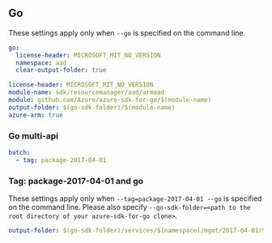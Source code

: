 ## Go

These settings apply only when `--go` is specified on the command line.

```yaml $(go) && !$(track2)
go:
  license-header: MICROSOFT_MIT_NO_VERSION
  namespace: aad
  clear-output-folder: true
```

``` yaml $(go) && $(track2)
license-header: MICROSOFT_MIT_NO_VERSION
module-name: sdk/resourcemanager/aad/armaad
module: github.com/Azure/azure-sdk-for-go/$(module-name)
output-folder: $(go-sdk-folder)/$(module-name)
azure-arm: true
```

### Go multi-api

``` yaml $(go) && $(multiapi)
batch:
  - tag: package-2017-04-01
```

### Tag: package-2017-04-01 and go

These settings apply only when `--tag=package-2017-04-01 --go` is specified on the command line.
Please also specify `--go-sdk-folder=<path to the root directory of your azure-sdk-for-go clone>`.

```yaml $(tag) == 'package-2017-04-01' && $(go)
output-folder: $(go-sdk-folder)/services/$(namespace)/mgmt/2017-04-01/$(namespace)
```
